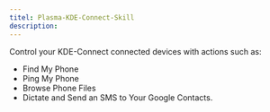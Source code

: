 ```yaml
---
titel: Plasma-KDE-Connect-Skill
description: 
---
```

Control your KDE-Connect connected devices with actions such as:
- Find My Phone
- Ping My Phone
- Browse Phone Files
- Dictate and Send an SMS to Your Google Contacts.
